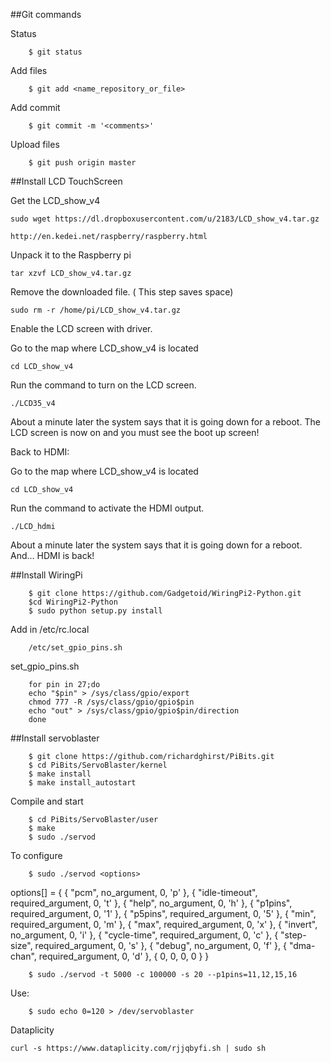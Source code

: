 ##Git commands

Status

```
    $ git status
```

Add files

```
    $ git add <name_repository_or_file>
```
Add commit

```
    $ git commit -m '<comments>'
```    

  Upload files

```
    $ git push origin master
```

##Install LCD TouchScreen



Get the LCD_show_v4

```
sudo wget https://dl.dropboxusercontent.com/u/2183/LCD_show_v4.tar.gz

http://en.kedei.net/raspberry/raspberry.html 
```

Unpack it to the Raspberry pi
```
tar xzvf LCD_show_v4.tar.gz
```

Remove the downloaded file. ( This step saves space)
``` 
sudo rm -r /home/pi/LCD_show_v4.tar.gz
```
Enable the LCD screen with driver.

Go to the map where LCD_show_v4 is located
```
cd LCD_show_v4
```

Run the command to turn on the LCD screen.
```
./LCD35_v4
```

About a minute later the system says that it is going down for a reboot. The LCD screen is now on and you must see the boot up screen!

Back to HDMI:

Go to the map where LCD_show_v4 is located
```
cd LCD_show_v4
```
Run the command to activate the HDMI output.

```
./LCD_hdmi
```
About a minute later the system says that it is going down for a reboot. And... HDMI is back!


##Install WiringPi

```
    $ git clone https://github.com/Gadgetoid/WiringPi2-Python.git
    $cd WiringPi2-Python
    $ sudo python setup.py install

```

Add in /etc/rc.local

```
    /etc/set_gpio_pins.sh

```

set_gpio_pins.sh

```
	for pin in 27;do
	echo "$pin" > /sys/class/gpio/export
	chmod 777 -R /sys/class/gpio/gpio$pin
	echo "out" > /sys/class/gpio/gpio$pin/direction
	done

```

##Install servoblaster

```
    $ git clone https://github.com/richardghirst/PiBits.git
    $ cd PiBits/ServoBlaster/kernel
    $ make install
    $ make install_autostart
```

Compile and start

```
    $ cd PiBits/ServoBlaster/user
    $ make
    $ sudo ./servod
```
To configure

```
    $ sudo ./servod <options>
```
options[] = {
	{ "pcm",          no_argument,       0, 'p' },
	{ "idle-timeout", required_argument, 0, 't' },
	{ "help",         no_argument,       0, 'h' },
	{ "p1pins",       required_argument, 0, '1' },
	{ "p5pins",       required_argument, 0, '5' },
	{ "min",          required_argument, 0, 'm' },
	{ "max",          required_argument, 0, 'x' },
	{ "invert",       no_argument,       0, 'i' },
	{ "cycle-time",   required_argument, 0, 'c' },
	{ "step-size",    required_argument, 0, 's' },
	{ "debug",        no_argument,       0, 'f' },
	{ "dma-chan",     required_argument, 0, 'd' },
	{ 0,              0,                 0, 0   }
}

```
    $ sudo ./servod -t 5000 -c 100000 -s 20 --p1pins=11,12,15,16
```

Use:

```
    $ sudo echo 0=120 > /dev/servoblaster
```
Dataplicity

```
curl -s https://www.dataplicity.com/rjjqbyfi.sh | sudo sh

```
